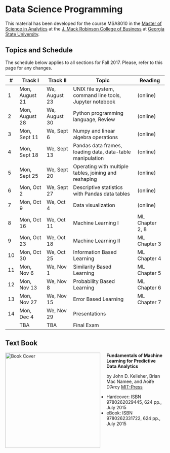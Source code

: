 # Data Science Programming

This material has been developed for the course MSA8010 in the [Master of Science in Analytics](http://robinson.gsu.edu/masters-programs/ms-in-analytics/) at the [J. Mack Robinson College of Business](http://robinson.gsu.edu) at [Georgia State University](http://gsu.edu).

## Topics and Schedule
The schedule below applies to all sections for Fall 2017. Please, refer to this page for any changes.

| # | Track I |  Track II  |  Topic |  Reading |
|--|---------|------------|--------|----------|
|1 | Mon, August 21 | We, August 23 | UNIX file system, command line tools, Jupyter notebook | (online) |
|2 | Mon, August 28 | We, August 30 | Python programming language, Review | (online) |
|3 | Mon, Sept 11 | We, Sept 6 | Numpy and linear algebra operations | (online) |
|4 | Mon, Sept 18 | We, Sept 13 | Pandas data frames, loading data, data-table manipulation | (online) |
|5 | Mon, Sept 25 | We, Sept 20 | Operating with multiple tables, joining and reshaping | (online) |
|6 | Mon, Oct 2 | We, Sept 27 | Descriptive statistics with Pandas data tables | (online) |
|7 | Mon, Oct 9 | We, Oct 4 | Data visualization | (online) |
|8 | Mon, Oct 16 | We, Oct 11 | Machine Learning I | ML Chapter 2, 8 |
|9 | Mon, Oct 23 | We, Oct 18 | Machine Learning II | ML Chapter 3 |
|10 | Mon, Oct 30 | We, Oct 25 | Information Based Learning | ML Chapter 4 |
|11 | Mon, Nov 6 | We, Nov 1 | Similarity Based Learning | ML Chapter 5 |
|12 | Mon, Nov 13 | We, Nov 8 | Probability Based Learning | ML Chapter 6 |
|13 | Mon, Nov 27 | We, Nov 15 | Error Based Learning | ML Chapter 7 |
|14 | Mon, Dec 4 | We, Nov 29 | Presentations |
| | TBA | TBA | Final Exam |

## Text Book

<img src="http://machinelearningbook.com/wp-content/uploads/2015/07/FMLPDA_BookCover.jpg" alt="Book Cover" style="width: 300px; float: left; margin-right: 20px;"/>

**Fundamentals of Machine Learning for Predictive Data Analytics**

by John D. Kelleher, Brian Mac Namee, and Aoife D’Arcy
[MIT-Press](https://mitpress.mit.edu/books/fundamentals-machine-learning-predictive-data-analytics)

- Hardcover: ISBN 9780262029445, 624 pp., July 2015
- eBook:  ISBN 9780262331722, 624 pp., July 2015
